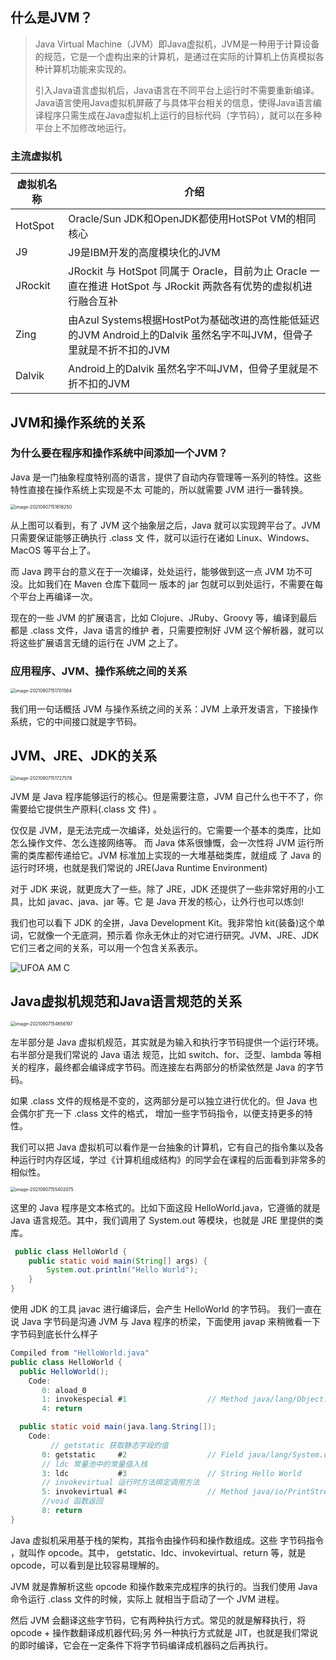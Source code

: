 ## 什么是JVM？

> Java Virtual Machine（JVM）即Java虚拟机，JVM是一种用于计算设备的规范，它是一个虚构出来的计算机，是通过在实际的计算机上仿真模拟各种计算机功能来实现的。
>
> 引入Java语言虚拟机后，Java语言在不同平台上运行时不需要重新编译。Java语言使用Java虚拟机屏蔽了与具体平台相关的信息，使得Java语言编译程序只需生成在Java虚拟机上运行的目标代码（字节码），就可以在多种平台上不加修改地运行。

### 主流虚拟机

| 虚拟机名称 | 介绍                                                         |
| ---------- | ------------------------------------------------------------ |
| HotSpot    | Oracle/Sun JDK和OpenJDK都使用HotSPot VM的相同核心            |
| J9         | J9是IBM开发的高度模块化的JVM                                 |
| JRockit    | JRockit 与 HotSpot 同属于 Oracle，目前为止 Oracle 一直在推进 HotSpot 与 JRockit 两款各有优势的虚拟机进行融合互补 |
| Zing       | 由Azul Systems根据HostPot为基础改进的高性能低延迟的JVM Android上的Dalvik 虽然名字不叫JVM，但骨子里就是不折不扣的JVM |
| Dalvik     | Android上的Dalvik 虽然名字不叫JVM，但骨子里就是不折不扣的JVM |

## JVM和操作系统的关系

### 为什么要在程序和操作系统中间添加一个JVM？

Java 是一门抽象程度特别高的语言，提供了自动内存管理等一系列的特性。这些特性直接在操作系统上实现是不太 可能的，所以就需要 JVM 进行一番转换。

<img src="https://elgchat-oss.oss-accelerate.aliyuncs.com/elgchat/2021_09_07/image-20210907151616250.png" alt="image-20210907151616250" style="zoom:50%;" />

从上图可以看到，有了 JVM 这个抽象层之后，Java 就可以实现跨平台了。JVM 只需要保证能够正确执行 .class 文 件，就可以运行在诸如 Linux、Windows、MacOS 等平台上了。

而 Java 跨平台的意义在于一次编译，处处运行，能够做到这一点 JVM 功不可没。比如我们在 Maven 仓库下载同一 版本的 jar 包就可以到处运行，不需要在每个平台上再编译一次。

现在的一些 JVM 的扩展语言，比如 Clojure、JRuby、Groovy 等，编译到最后都是 .class 文件，Java 语言的维护 者，只需要控制好 JVM 这个解析器，就可以将这些扩展语言无缝的运行在 JVM 之上了。

### 应用程序、JVM、操作系统之间的关系

<img src="https://elgchat-oss.oss-accelerate.aliyuncs.com/elgchat/2021_09_07/image-20210907151701564.png" alt="image-20210907151701564" style="zoom:50%;" />

我们用一句话概括 JVM 与操作系统之间的关系：JVM 上承开发语言，下接操作系统，它的中间接口就是字节码。

## JVM、JRE、JDK的关系

<img src="https://elgchat-oss.oss-accelerate.aliyuncs.com/elgchat/2021_09_07/image-20210907151727578.png" alt="image-20210907151727578" style="zoom:50%;" />

JVM 是 Java 程序能够运行的核心。但是需要注意，JVM 自己什么也干不了，你需要给它提供生产原料(.class 文 件) 。

仅仅是 JVM，是无法完成一次编译，处处运行的。它需要一个基本的类库，比如怎么操作文件、怎么连接网络等。 而 Java 体系很慷慨，会一次性将 JVM 运行所需的类库都传递给它。JVM 标准加上实现的一大堆基础类库，就组成 了 Java 的运行时环境，也就是我们常说的 JRE(Java Runtime Environment)

对于 JDK 来说，就更庞大了一些。除了 JRE，JDK 还提供了一些非常好用的小工具，比如 javac、java、jar 等。它 是 Java 开发的核心，让外行也可以炼剑!

我们也可以看下 JDK 的全拼，Java Development Kit。我非常怕 kit(装备)这个单词，它就像一个无底洞，预示着 你永无休止的对它进行研究。JVM、JRE、JDK 它们三者之间的关系，可以用一个包含关系表示。

![UFOA AM C](https://elgchat-oss.oss-accelerate.aliyuncs.com/elgchat/2021_09_07/UFOA%20AM%20C.png)

## Java虚拟机规范和Java语言规范的关系

<img src="https://elgchat-oss.oss-accelerate.aliyuncs.com/elgchat/2021_09_07/image-20210907154656197.png" alt="image-20210907154656197" style="zoom:50%;" />

左半部分是 Java 虚拟机规范，其实就是为输入和执行字节码提供一个运行环境。右半部分是我们常说的 Java 语法 规范，比如 switch、for、泛型、lambda 等相关的程序，最终都会编译成字节码。而连接左右两部分的桥梁依然是 Java 的字节码。

如果 .class 文件的规格是不变的，这两部分是可以独立进行优化的。但 Java 也会偶尔扩充一下 .class 文件的格式， 增加一些字节码指令，以便支持更多的特性。

我们可以把 Java 虚拟机可以看作是一台抽象的计算机，它有自己的指令集以及各种运行时内存区域，学过《计算机组成结构》的同学会在课程的后面看到非常多的相似性。

<img src="https://elgchat-oss.oss-accelerate.aliyuncs.com/elgchat/2021_09_07/image-20210907155402075.png" alt="image-20210907155402075" style="zoom:50%;" />

这里的 Java 程序是文本格式的。比如下面这段 HelloWorld.java，它遵循的就是 Java 语言规范。其中，我们调用了 System.out 等模块，也就是 JRE 里提供的类库。

```java
 public class HelloWorld {
    public static void main(String[] args) {
        System.out.println("Hello World");
    }
}
```

使用 JDK 的工具 javac 进行编译后，会产生 HelloWorld 的字节码。
 我们一直在说 Java 字节码是沟通 JVM 与 Java 程序的桥梁，下面使用 javap 来稍微看一下字节码到底长什么样子

```java
Compiled from "HelloWorld.java"
public class HelloWorld {
  public HelloWorld();
    Code:
       0: aload_0
       1: invokespecial #1                  // Method java/lang/Object."<init>":()V
       4: return

  public static void main(java.lang.String[]);
    Code:
  		 // getstatic 获取静态字段的值
       0: getstatic     #2                  // Field java/lang/System.out:Ljava/io/PrintStream;
       // ldc 常量池中的常量值入栈
       3: ldc           #3                  // String Hello World
       // invokevirtual 运行时方法绑定调用方法
       5: invokevirtual #4                  // Method java/io/PrintStream.println:(Ljava/lang/String;)V
       //void 函数返回
       8: return
}
```

Java 虚拟机采用基于栈的架构，其指令由操作码和操作数组成。这些 字节码指令 ，就叫作 opcode。其中， getstatic、ldc、invokevirtual、return 等，就是 opcode，可以看到是比较容易理解的。

JVM 就是靠解析这些 opcode 和操作数来完成程序的执行的。当我们使用 Java 命令运行 .class 文件的时候，实际上 就相当于启动了一个 JVM 进程。

然后 JVM 会翻译这些字节码，它有两种执行方式。常见的就是解释执行，将 opcode + 操作数翻译成机器代码;另 外一种执行方式就是 JIT，也就是我们常说的即时编译，它会在一定条件下将字节码编译成机器码之后再执行。

